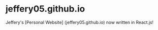 # jeffery05.github.io
Jeffery's [Personal Website] (jeffery05.github.io) now written in React.js! 

